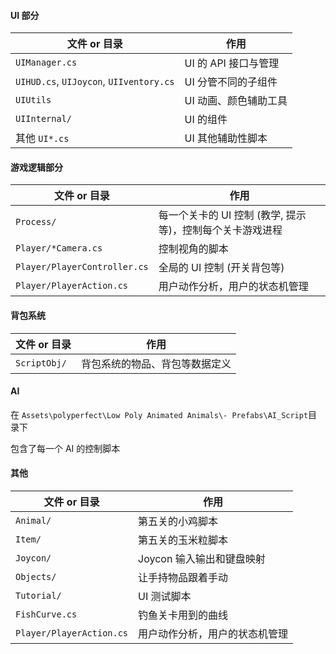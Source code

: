 #### UI 部分

| 文件 or 目录                            | 作用                  |
| --------------------------------------- | --------------------- |
| `UIManager.cs`                          | UI 的 API 接口与管理  |
| `UIHUD.cs`, `UIJoycon`, `UIIventory.cs` | UI 分管不同的子组件   |
| `UIUtils`                               | UI 动画、颜色辅助工具 |
| `UIInternal/`                           | UI 的组件             |
| 其他 `UI*.cs`                           | UI 其他辅助性脚本     |

 

#### 游戏逻辑部分
| 文件 or 目录                 | 作用                                                      |
| ---------------------------- | --------------------------------------------------------- |
| `Process/`                   | 每一个关卡的 UI 控制 (教学, 提示等)，控制每个关卡游戏进程 |
| `Player/*Camera.cs`          | 控制视角的脚本                                            |
| `Player/PlayerController.cs` | 全局的 UI 控制 (开关背包等)                               |
| `Player/PlayerAction.cs`     | 用户动作分析，用户的状态机管理                            |



#### 背包系统

| 文件 or 目录 | 作用                           |
| ------------ | ------------------------------ |
| `ScriptObj/` | 背包系统的物品、背包等数据定义 |



#### AI

在 `Assets\polyperfect\Low Poly Animated Animals\- Prefabs\AI_Script`目录下

包含了每一个 AI 的控制脚本



#### 其他

| 文件 or 目录             | 作用                           |
| ------------------------ | ------------------------------ |
| `Animal/`                | 第五关的小鸡脚本               |
| `Item/`                  | 第五关的玉米粒脚本             |
| `Joycon/`                | Joycon 输入输出和键盘映射      |
| `Objects/`               | 让手持物品跟着手动             |
| `Tutorial/`              | UI 测试脚本                    |
| `FishCurve.cs`           | 钓鱼关卡用到的曲线             |
| `Player/PlayerAction.cs` | 用户动作分析，用户的状态机管理 |

